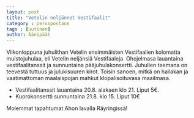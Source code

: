 ```yaml
---
layout: post
title: "Vetelin neljännet Vestifaalit"
category : peruspostaus
tags : [uutinen]
author: Äänipäät
---
```



Viikonloppuna juhulithan Vetelin ensimmäisten Vestifaalien kolomatta muistojuhulaa, eli Vetelin neljänsiä Vestifaaleja. Ohojelmasa lauantaina vestifaalitanssit ja sunnuntaina pääjuhulakonsertti. Juhulien teemana on teevestä tuttuus ja julukisuuren kirot. Toisin sanoen, mitkä on hailakan ja vaatimattoman maalaispojan mahkut klopalisoituvasa maailmasa.

- Vestifaalitanssit lauantaina 20.8. alakaen klo 21. Liput 5€.
- Kuorokonsertti sunnuntaina 21.8. klo 15. Liput 10€

Molemmat tapahtumat Ahon lavalla Räyringissä!
